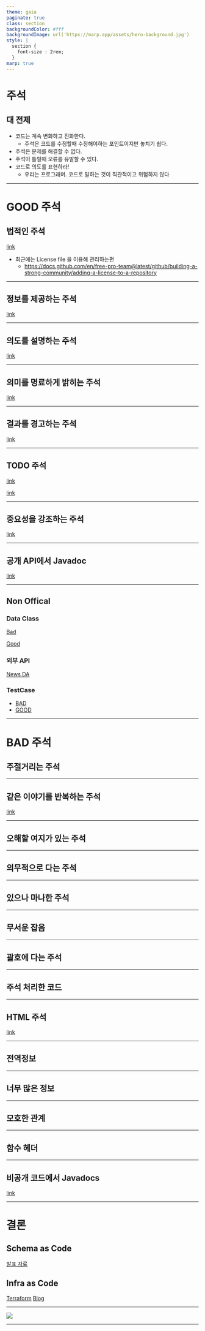 ```yaml
---
theme: gaia
paginate: true
class: section
backgroundColor: #fff
backgroundImage: url('https://marp.app/assets/hero-background.jpg')
style: |
  section {
    font-size : 2rem;
  }
marp: true
---
```


# 주석

## 대 전제

- 코드는 계속 변화하고 진화한다.
  - 주석은 코드를 수정할때 수정해야하는 포인트이지만 놓치기 쉽다.
- 주석은 문제를 해결할 수 없다.
- 주석이 틀릴때 오류를 유발할 수 있다.
- 코드로 의도를 표현하라!
  - 우리는 프로그래머. 코드로 말하는 것이 직관적이고 위험하지 않다

---

# GOOD 주석

## 법적인 주석

[link](https://github.com/spring-projects/spring-boot/blob/master/spring-boot-tests/spring-boot-integration-tests/spring-boot-server-tests/src/test/java/com/autoconfig/ExampleAutoConfiguration.java)

- 최근에는 License file 을 이용해 관리하는편
  - https://docs.github.com/en/free-pro-team@latest/github/building-a-strong-community/adding-a-license-to-a-repository

---

## 정보를 제공하는 주석

[link](https://github.kakaocorp.com/A-TF/eva-sdat/blob/5cacec1cb73a97362a82c6664b48c114fa5ad3d2/src/main/kotlin/com/kakao/sdat/commons/util/HangulUtil.kt#L6)

---

## 의도를 설명하는 주석

[link](https://github.kakaocorp.com/search-middle/music-da/blob/27bd0477da65beba5c199d46dc14a09b2c90a289/src/main/java/com/kakaocorp/model/Token.java#L38)

---

## 의미를 명료하게 밝히는 주석

[link](https://github.kakaocorp.com/A-TF/eva-sdat/blob/7de4294462dc2c001567be8955df64b3948c2992/src/main/kotlin/com/kakao/sdat/sports/application/SportsPlayerResultAggregator.kt#L36)

---

## 결과를 경고하는 주석

[link](https://github.kakaocorp.com/search-middle/music-da/blob/aa80e8daa3161efb3299ed4f3ccdafe26b3d36b8/clients/src/main/java/com/kakaocorp/search/musicda/clients/melon/dto/io/DeliveryStreamingPathReq.java#L83)

---

## TODO 주석

[link](https://github.kakaocorp.com/A-TF/eva-sdat/blob/95bb730064f5927b9913724677451c8d45def3e8/src/main/kotlin/com/kakao/sdat/news/infrastructure/playlist/RubicsCurrentPlayList.kt#L89)

[link](https://github.kakaocorp.com/A-TF/eva-sdat/blob/5167bbff982f238d228b31d9d1be9f7a18524532/src/main/kotlin/com/kakao/sdat/news/domain/intent/NewsScenarioGuesser.kt#L21)

---

## 중요성을 강조하는 주석

[link](https://github.kakaocorp.com/search-middle/music-da/blob/1624105c2e746bd10cec79eea4607dcf35afa677/commons/src/main/java/com/kakaocorp/search/da/musicda/support/model/DeviceInfo.java#L99)

---

## 공개 API에서 Javadoc

[link](https://github.com/ReactiveX/RxJava/blob/0f21ba82666e65a54e980638cfb8a0ffe3dfe506/src/main/java/io/reactivex/rxjava3/core/Single.java#L235)

---

## Non Offical

### Data Class

[Bad](https://github.kakaocorp.com/search-middle/music-da/blob/dae1fae7e36aeab07b63ffd10d33d6c757b94e40/src/main/java/com/kakaocorp/model/TokenPack.java#L26)

[Good](https://github.kakaocorp.com/search-middle/music-da/blob/8b7fae8c2a6bd372a2f685e4997b92368b034f3e/clients/src/main/java/com/kakaocorp/search/musicda/clients/capri/dao/UserMeReq.java#L36)

### 외부 API

[News DA](https://github.kakaocorp.com/A-TF/eva-sdat/blob/df127a10f5cf4019d1c310bd23c0322ec6f9f663/src/main/kotlin/com/kakao/sdat/news/infrastructure/news/NewsApiRepository.kt#L13)

### TestCase

- [BAD](https://github.kakaocorp.com/search-middle/music-da/blob/1d6dc87a312f8e1e64c81448dd35f83c9dc8d114/src/test/java/com/kakaocorp/v3intent/PlayMyPlaylistTest2.java#L85)
- [GOOD](https://lenditkr.github.io/kotlin/junit/)

---

# BAD 주석

## 주절거리는 주석

---

## 같은 이야기를 반복하는 주석

[link](https://github.kakaocorp.com/A-TF/eva-sdat/blob/7de4294462dc2c001567be8955df64b3948c2992/src/main/kotlin/com/kakao/sdat/sports/application/SportsPlayerResultAggregator.kt#L41)

---

## 오해할 여지가 있는 주석

---

## 의무적으로 다는 주석

---

## 있으나 마나한 주석

---

## 무서운 잡음

---

## 괄호에 다는 주석

---

## 주석 처리한 코드

---

## HTML 주석

[link](https://github.com/ReactiveX/RxJava/blob/0f21ba82666e65a54e980638cfb8a0ffe3dfe506/src/main/java/io/reactivex/rxjava3/core/Maybe.java#L198)

---

## 전역정보

---

## 너무 많은 정보

---

## 모호한 관계

---

## 함수 헤더

---

## 비공개 코드에서 Javadocs

[link](https://github.kakaocorp.com/search-middle/kakaotv-da2/blob/9b8201f7edc66f9b8213db6b8329ee626d10a62e/src/main/java/com/kakao/search/da/kakaotv/clients/commons/ClientBaseUrlRegistry.java#L39)

---

# 결론

## Schema as Code

[발표 자료](https://docs.google.com/presentation/d/1XQWrYrz8wr8DzXV4e8Ffhhb9pjrAu8BXq2xrNdE1pW4/edit?usp=sharing)

## Infra as Code

[Terraform](https://www.terraform.io/)
[Blog](https://woowabros.github.io/tools/2019/09/20/terraform.html)

---

![](../image/hqdefault.jpg)

---
